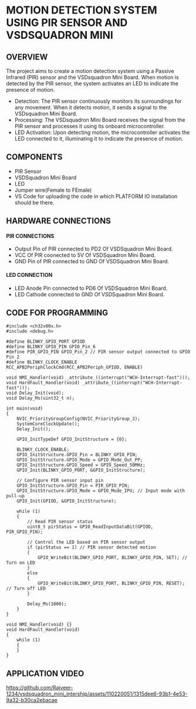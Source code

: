 # MOTION DETECTION SYSTEM USING PIR SENSOR AND VSDSQUADRON MINI

## OVERVIEW
The project aims to create a motion detection system using a Passive Infrared (PIR) sensor and the VSDsquadron Mini Board. When motion is detected by the PIR sensor, the system activates an LED to indicate the presence of motion.
* Detection: The PIR sensor continuously monitors its surroundings for any movement. When it detects motion, it sends a signal to the VSDsquadron Mini Board.
* Processing: The VSDsquadron Mini Board receives the signal from the PIR sensor and processes it using its onboard microcontroller.
* LED Activation: Upon detecting motion, the microcontroller activates the LED connected to it, illuminating it to indicate the presence of motion.

## COMPONENTS
* PIR Sensor
* VSDSquadron Mini Board
* LED
* Jumper wire(Female to FEmale)
* VS Code for uploading the code in which PLATFORM IO installation should be there.

## HARDWARE CONNECTIONS

#### PIR CONNECTIONS
* Output Pin of PIR connected to PD2 Of VSDSquadron Mini Board.
* VCC Of PIR coonected to 5V Of VSDSquadron Mini Board.
* GND Pin of PIR connected to GND Of VSDSquadron Mini Board.

#### LED CONNECTION
* LED Anode Pin connected to PD6 Of VSDSquadron Mini Board.
* LED Cathode connected to GND Of VSDSquadron Mini Board.

## CODE FOR PROGRAMMING
```
#include <ch32v00x.h>
#include <debug.h>

#define BLINKY_GPIO_PORT GPIOD
#define BLINKY_GPIO_PIN GPIO_Pin_6
#define PIR_GPIO_PIN GPIO_Pin_2 // PIR sensor output connected to GPIO Pin 2
#define BLINKY_CLOCK_ENABLE RCC_APB2PeriphClockCmd(RCC_APB2Periph_GPIOD, ENABLE)

void NMI_Handler(void) _attribute_((interrupt("WCH-Interrupt-fast")));
void HardFault_Handler(void) _attribute_((interrupt("WCH-Interrupt-fast")));
void Delay_Init(void);
void Delay_Ms(uint32_t n);

int main(void)
{
    NVIC_PriorityGroupConfig(NVIC_PriorityGroup_2);
    SystemCoreClockUpdate();
    Delay_Init();

    GPIO_InitTypeDef GPIO_InitStructure = {0};

    BLINKY_CLOCK_ENABLE;
    GPIO_InitStructure.GPIO_Pin = BLINKY_GPIO_PIN;
    GPIO_InitStructure.GPIO_Mode = GPIO_Mode_Out_PP;
    GPIO_InitStructure.GPIO_Speed = GPIO_Speed_50MHz;
    GPIO_Init(BLINKY_GPIO_PORT, &GPIO_InitStructure);

    // Configure PIR sensor input pin
    GPIO_InitStructure.GPIO_Pin = PIR_GPIO_PIN;
    GPIO_InitStructure.GPIO_Mode = GPIO_Mode_IPU; // Input mode with pull-up
    GPIO_Init(GPIOD, &GPIO_InitStructure);

    while (1)
    {
        // Read PIR sensor status
        uint8_t pirStatus = GPIO_ReadInputDataBit(GPIOD, PIR_GPIO_PIN);

        // Control the LED based on PIR sensor output
        if (pirStatus == 1) // PIR sensor detected motion
        {
            GPIO_WriteBit(BLINKY_GPIO_PORT, BLINKY_GPIO_PIN, SET); // Turn on LED
        }
        else
        {
            GPIO_WriteBit(BLINKY_GPIO_PORT, BLINKY_GPIO_PIN, RESET); // Turn off LED
        }

        Delay_Ms(1000);
    }
}

void NMI_Handler(void) {}
void HardFault_Handler(void)
{
    while (1)
    {
    }
}
```

## APPLICATION VIDEO


https://github.com/Rajveer-1234/vsdsquadron_mini_intership/assets/110220051/1315dee6-93b1-4e53-9a32-b30ca2ebacae





